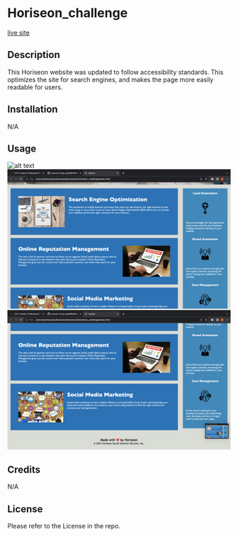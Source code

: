 # Horiseon_challenge

[live site](https://andrew-opitz.github.io/Horiseon_challenge/)

## Description

This Horiseon website was updated to follow accessibility standards. This optimizes the site for search engines, and makes the page more easily readable for users.

## Installation

N/A

## Usage

![alt text](./assets/images/screenshot_1.png)
![alt text](./assets/images/screenshot_2.png)
![alt text](./assets/images/screenshot_3.png)

## Credits

N/A

## License

Please refer to the License in the repo.